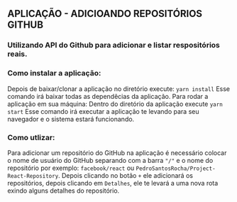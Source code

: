 ## APLICAÇÃO - ADICIOANDO REPOSITÓRIOS GITHUB

### Utilizando API do Github para adicionar e listar respositórios reais.

### Como instalar a aplicação:
Depois de baixar/clonar a aplicação no diretório execute:
`yarn install` Esse comando irá baixar todas as dependêcias da aplicação.
Para rodar a aplicação em sua máquina:
Dentro do diretório da aplicação execute `yarn start` Esse comando irá executar a aplicação te levando para seu navegador e o sistema estará funcionando.

### Como utlizar: 
Para adicionar um repositório do GitHub na aplicação é necessário colocar o nome
de usuário do GitHub separando com a barra `"/"` e o nome do repositório 
por exemplo: `facebook/react` ou `PedroSantosRocha/Project-React-Repository`. 
Depois clicando no botão `+` ele adicionará os repositórios, depois clicando em `Detalhes`, 
ele te levará a uma nova rota exindo alguns detalhes do repositório. 

